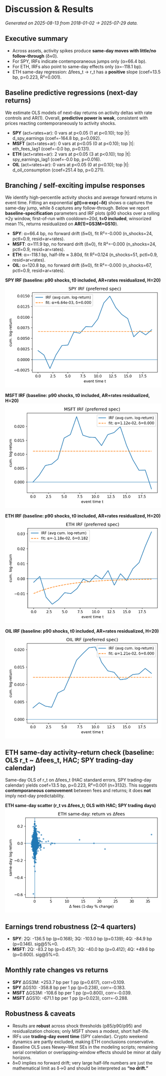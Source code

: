 # Discussion & Results

*Generated on 2025-08-13 from 2018-01-02 → 2025-07-29 data.*

## Executive summary

- Across assets, activity spikes produce **same-day moves with little/no follow-through** (δ≈0).
- For SPY, IRFs indicate contemporaneous jumps only (α=66.4 bp).
- For ETH, IRFs also point to same-day effects only (α=-118.1 bp).
- ETH same-day regression: Δfees_t → r_t has a **positive** slope (coef=13.5 bp, p=0.223, R²=0.001).

## Baseline predictive regressions (next-day returns)

We estimate OLS models of next-day returns on activity deltas with rate controls and AR(1). Overall, **predictive power is weak**, consistent with prices reacting contemporaneously to activity shocks.

- **SPY** (act+rates+ar): 0 vars at p<0.05 (1 at p<0.10); top |t|: d_spy_earnings (coef=-164.8 bp, p=0.092).
- **MSFT** (act+rates+ar): 0 vars at p<0.05 (0 at p<0.10); top |t|: eth_fees_lag1 (coef=-0.0 bp, p=0.131).
- **ETH** (act+rates+ar): 2 vars at p<0.05 (3 at p<0.10); top |t|: spy_earnings_lag1 (coef=-0.0 bp, p=0.016).
- **OIL** (act+rates+ar): 0 vars at p<0.05 (0 at p<0.10); top |t|: d_oil_consumption (coef=251.4 bp, p=0.271).

## Branching / self-exciting impulse responses

We identify high-percentile activity shocks and average forward returns in event time. Fitting an exponential **g(t)=α·exp(−δt)** shows α captures the same-day jump, while δ captures any follow-through. Below we report **baseline-specification** parameters and IRF plots (p90 shocks over a rolling ≈2y window, first-of-run with cooldown=20d, **t=0 included**, winsorized mean 1%, returns residualized on **AR(1)+GS3M+GS10**).

- **SPY**: α=66.4 bp, no forward drift (δ≈0), fit R²=-0.000 (n_shocks=24, pctl=0.9, resid=ar+rates).
- **MSFT**: α=111.9 bp, no forward drift (δ≈0), fit R²=-0.000 (n_shocks=24, pctl=0.9, resid=ar+rates).
- **ETH**: α=-118.1 bp, half-life ≈ 3.80d, fit R²=0.124 (n_shocks=51, pctl=0.9, resid=ar+rates).
- **OIL**: α=120.8 bp, no forward drift (δ≈0), fit R²=-0.000 (n_shocks=67, pctl=0.9, resid=ar+rates).

**SPY IRF (baseline: p90 shocks, t0 included, AR+rates residualized, H=20)**  
![SPY IRF](figs/irf_spy_preferred.png)

**MSFT IRF (baseline: p90 shocks, t0 included, AR+rates residualized, H=20)**  
![MSFT IRF](figs/irf_msft_preferred.png)

**ETH IRF (baseline: p90 shocks, t0 included, AR+rates residualized, H=20)**  
![ETH IRF](figs/irf_eth_preferred.png)

**OIL IRF (baseline: p90 shocks, t0 included, AR+rates residualized, H=20)**  
![OIL IRF](figs/irf_oil_preferred.png)

## ETH same-day activity–return check (baseline: OLS r_t ~ Δfees_t, HAC; SPY trading-day calendar)

Same-day OLS of r_t on Δfees_t (HAC standard errors, SPY trading-day calendar) yields coef=13.5 bp, p=0.223, R²=0.001 (n=3132). This suggests **contemporaneous comovement** between fees and returns; it does **not** imply next-day predictability.

**ETH same-day scatter (r_t vs Δfees_t; OLS with HAC; SPY trading days)**  
![ETH same-day scatter](figs/eth_same_day_scatter.png)

## Earnings trend robustness (2–4 quarters)

- **SPY**: 2Q: -136.5 bp (p=0.168); 3Q: -103.0 bp (p=0.139); 4Q: -84.9 bp (p=0.146).  sig@5%=0.
- **MSFT**: 2Q: -83.2 bp (p=0.457); 3Q: -40.0 bp (p=0.412); 4Q: +49.6 bp (p=0.600).  sig@5%=0.

## Monthly rate changes vs returns

- **SPY** ΔGS3M: +253.7 bp per 1 pp (p=0.617), corr=0.109.
- **SPY** ΔGS10: -358.8 bp per 1 pp (p=0.238), corr=-0.183.
- **MSFT** ΔGS3M: -108.6 bp per 1 pp (p=0.800), corr=-0.039.
- **MSFT** ΔGS10: -671.1 bp per 1 pp (p=0.023), corr=-0.288.

## Robustness & caveats

- Results are **robust** across shock thresholds (p85/p90/p95) and residualization choices; only MSFT shows a modest, short half-life.
- IRFs use **trading-day event time** (SPY calendar). Crypto weekend dynamics are partly excluded, making ETH conclusions conservative.
- Baseline OLS uses Newey–West SEs in the modeling scripts; remaining serial correlation or overlapping-window effects should be minor at daily horizons.
- δ≈0 implies no forward drift; very large half-life numbers are just the mathematical limit as δ→0 and should be interpreted as **“no drift.”**
